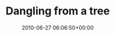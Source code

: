 ---
title:		"Dangling from a tree"
type:		"photos"
mediatype:		"upload"
location:		"Howth, Ireland"
date:		"2010-06-27 06:06:50+00:00"
album:		"people"
filename:		"tree-howth.md"
series:		"candid"
cl_public_id:		"people/tree-howth"
cl_version:		1497005573
format:		"tiff"
bytes:		3108432
width:		810
height:		1440
colours:
- "#B2D46E"
- "#F2EAE5"
- "#E7EED0"
- "#5C7D0C"
- "#2D331A"
- "#373322"
- "#6B8638"
- "#392A25"
- "#795A4C"
- "#3B3731"
- "#18202D"
- "#2D3F06"
- "#717361"
- "#CCD1DE"
- "#7C7068"
- "#92BF1C"
- "#C5D9C0"
- "#76674B"
- "#C59A86"
- "#42546F"
- "#607F4E"
- "#737684"
- "#C5D2D7"
- "#303533"
- "#777D44"
- "#141F27"
- "#748575"
- "#C3CC7C"
- "#757147"
- "#27272C"
- "#659FC8"
- "#40627C"
- "#727D82"
- "#9FC682"
exposure_mode:		"Manual"
program:		"Manual"
aperture:		"3.5"
focal_length:		"18.0 mm"
iso:		"500"
shutter_speed:		"1/15"
metering:		"Spot"
flash:		"No Flash"
white_balance:		"Custom"
colour_temp:		"4900"
has_crop:		"false"
orientation:		"Horizontal (normal)"
camera_model:		"NIKON D200"
lens_info:		"18-55mm f/3.5-5.6"
artist:		"No artist info"
x_resolution:		"300"
y_resolution:		"300"
---